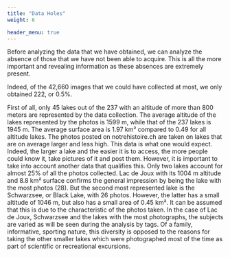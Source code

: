 ```yaml
---
title: "Data Holes"
weight: 6

header_menu: true
---
```



Before analyzing the data that we have obtained, we can analyze the absence of those that we have not been able to acquire. This is all the more important and revealing information as these absences are extremely present.

Indeed, of the 42,660 images that we could have collected at most, we only obtained 222, or 0.5%.

First of all, only 45 lakes out of the 237 with an altitude of more than 800 meters are represented by the data collection. The average altitude of the lakes represented by the photos is 1599 m, while that of the 237 lakes is 1945 m. The average surface area is 1.97 km² compared to 0.49 for all altitude lakes. The photos posted on notrehistoire.ch are taken on lakes that are on average larger and less high. This data is what one would expect. Indeed, the larger a lake and the easier it is to access, the more people could know it, take pictures of it and post them.
However, it is important to take into account another data that qualifies this. Only two lakes account for almost 25% of all the photos collected. Lac de Joux with its 1004 m altitude and 8.8 km² surface confirms the general impression by being the lake with the most photos (28). But the second most represented lake is the Schwarzsee, or Black Lake, with 26 photos. However, the latter has a small altitude of 1046 m, but also has a small area of 0.45 km².
It can be assumed that this is due to the characteristic of the photos taken. In the case of Lac de Joux, Schwarzsee and the lakes with the most photographs, the subjects are varied as will be seen during the analysis by tags. Of a family, informative, sporting nature, this diversity is opposed to the reasons for taking the other smaller lakes which were photographed most of the time as part of scientific or recreational excursions.